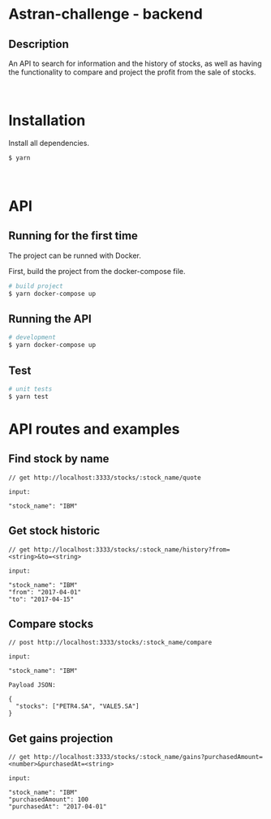 # Astran-challenge - backend

## Description

An API to search for information and the history of stocks, as well as having the functionality to compare and project the profit from the sale of stocks.

<br>

# Installation

Install all dependencies.

```bash
$ yarn
```

<br>

# API

## Running for the first time

The project can be runned with Docker.

First, build the project from the docker-compose file.

```bash
# build project
$ yarn docker-compose up
```

## Running the API

```bash
# development
$ yarn docker-compose up
```

## Test

```bash
# unit tests
$ yarn test
```


# API routes and examples

## Find stock by name

```
// get http://localhost:3333/stocks/:stock_name/quote

input:

"stock_name": "IBM"
```

## Get stock historic
```
// get http://localhost:3333/stocks/:stock_name/history?from=<string>&to=<string>

input:

"stock_name": "IBM"
"from": "2017-04-01" 
"to": "2017-04-15"
```

## Compare stocks
```
// post http://localhost:3333/stocks/:stock_name/compare

input:

"stock_name": "IBM"

Payload JSON:

{
  "stocks": ["PETR4.SA", "VALE5.SA"]
}
```

## Get gains projection
```
// get http://localhost:3333/stocks/:stock_name/gains?purchasedAmount=<number>&purchasedAt=<string>

input:

"stock_name": "IBM"
"purchasedAmount": 100
"purchasedAt": "2017-04-01"
```